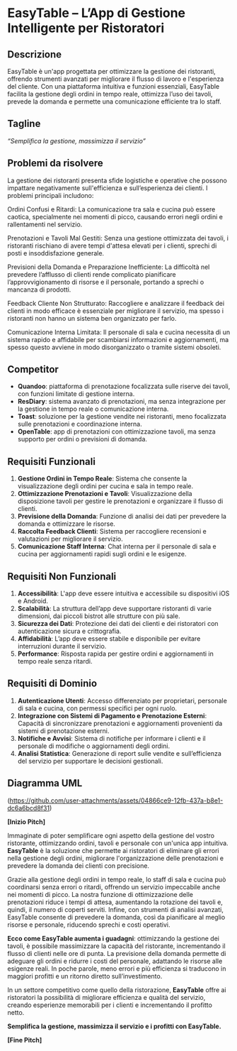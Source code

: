 # EasyTable – L’App di Gestione Intelligente per Ristoratori

## Descrizione
EasyTable è un'app progettata per ottimizzare la gestione dei ristoranti, offrendo strumenti avanzati per migliorare il flusso di lavoro e l'esperienza del cliente. Con una piattaforma intuitiva e funzioni essenziali, EasyTable facilita la gestione degli ordini in tempo reale, ottimizza l’uso dei tavoli, prevede la domanda e permette una comunicazione efficiente tra lo staff.

## Tagline
*“Semplifica la gestione, massimizza il servizio”*

## Problemi da risolvere

La gestione dei ristoranti presenta sfide logistiche e operative che possono impattare negativamente sull'efficienza e sull’esperienza dei clienti. I problemi principali includono:

Ordini Confusi e Ritardi: La comunicazione tra sala e cucina può essere caotica, specialmente nei momenti di picco, causando errori negli ordini e rallentamenti nel servizio.

Prenotazioni e Tavoli Mal Gestiti: Senza una gestione ottimizzata dei tavoli, i ristoranti rischiano di avere tempi d'attesa elevati per i clienti, sprechi di posti e insoddisfazione generale.

Previsioni della Domanda e Preparazione Inefficiente: La difficoltà nel prevedere l’afflusso di clienti rende complicato pianificare l’approvvigionamento di risorse e il personale, portando a sprechi o mancanza di prodotti.

Feedback Cliente Non Strutturato: Raccogliere e analizzare il feedback dei clienti in modo efficace è essenziale per migliorare il servizio, ma spesso i ristoranti non hanno un sistema ben organizzato per farlo.

Comunicazione Interna Limitata: Il personale di sala e cucina necessita di un sistema rapido e affidabile per scambiarsi informazioni e aggiornamenti, ma spesso questo avviene in modo disorganizzato o tramite sistemi obsoleti.

## Competitor
- **Quandoo**: piattaforma di prenotazione focalizzata sulle riserve dei tavoli, con funzioni limitate di gestione interna.
- **ResDiary**: sistema avanzato di prenotazioni, ma senza integrazione per la gestione in tempo reale o comunicazione interna.
- **Toast**: soluzione per la gestione vendite nei ristoranti, meno focalizzata sulle prenotazioni e coordinazione interna.
- **OpenTable**: app di prenotazioni con ottimizzazione tavoli, ma senza supporto per ordini o previsioni di domanda.

## Requisiti Funzionali
1. **Gestione Ordini in Tempo Reale**: Sistema che consente la visualizzazione degli ordini per cucina e sala in tempo reale.
2. **Ottimizzazione Prenotazioni e Tavoli**: Visualizzazione della disposizione tavoli per gestire le prenotazioni e organizzare il flusso di clienti.
3. **Previsione della Domanda**: Funzione di analisi dei dati per prevedere la domanda e ottimizzare le risorse.
4. **Raccolta Feedback Clienti**: Sistema per raccogliere recensioni e valutazioni per migliorare il servizio.
5. **Comunicazione Staff Interna**: Chat interna per il personale di sala e cucina per aggiornamenti rapidi sugli ordini e le esigenze.

## Requisiti Non Funzionali
1. **Accessibilità**: L'app deve essere intuitiva e accessibile su dispositivi iOS e Android.
2. **Scalabilità**: La struttura dell’app deve supportare ristoranti di varie dimensioni, dai piccoli bistrot alle strutture con più sale.
3. **Sicurezza dei Dati**: Protezione dei dati dei clienti e dei ristoratori con autenticazione sicura e crittografia.
4. **Affidabilità**: L’app deve essere stabile e disponibile per evitare interruzioni durante il servizio.
5. **Performance**: Risposta rapida per gestire ordini e aggiornamenti in tempo reale senza ritardi.

## Requisiti di Dominio
1. **Autenticazione Utenti**: Accesso differenziato per proprietari, personale di sala e cucina, con permessi specifici per ogni ruolo.
2. **Integrazione con Sistemi di Pagamento e Prenotazione Esterni**: Capacità di sincronizzare prenotazioni e aggiornamenti provenienti da sistemi di prenotazione esterni.
3. **Notifiche e Avvisi**: Sistema di notifiche per informare i clienti e il personale di modifiche o aggiornamenti degli ordini.
4. **Analisi Statistica**: Generazione di report sulle vendite e sull’efficienza del servizio per supportare le decisioni gestionali.

## Diagramma UML
(https://github.com/user-attachments/assets/04866ce9-12fb-437a-b8e1-dc6a6bcd8f31)

 
**[Inizio Pitch]**

Immaginate di poter semplificare ogni aspetto della gestione del vostro ristorante, ottimizzando ordini, tavoli e personale con un'unica app intuitiva. **EasyTable** è la soluzione che permette ai ristoratori di eliminare gli errori nella gestione degli ordini, migliorare l'organizzazione delle prenotazioni e prevedere la domanda dei clienti con precisione. 

Grazie alla gestione degli ordini in tempo reale, lo staff di sala e cucina può coordinarsi senza errori o ritardi, offrendo un servizio impeccabile anche nei momenti di picco. La nostra funzione di ottimizzazione delle prenotazioni riduce i tempi di attesa, aumentando la rotazione dei tavoli e, quindi, il numero di coperti serviti. Infine, con strumenti di analisi avanzati, EasyTable consente di prevedere la domanda, così da pianificare al meglio risorse e personale, riducendo sprechi e costi operativi.

**Ecco come EasyTable aumenta i guadagni**: ottimizzando la gestione dei tavoli, è possibile massimizzare la capacità del ristorante, incrementando il flusso di clienti nelle ore di punta. La previsione della domanda permette di adeguare gli ordini e ridurre i costi del personale, adattando le risorse alle esigenze reali. In poche parole, meno errori e più efficienza si traducono in maggiori profitti e un ritorno diretto sull’investimento.

In un settore competitivo come quello della ristorazione, **EasyTable** offre ai ristoratori la possibilità di migliorare efficienza e qualità del servizio, creando esperienze memorabili per i clienti e incrementando il profitto netto.

**Semplifica la gestione, massimizza il servizio e i profitti con EasyTable.**

**[Fine Pitch]**





